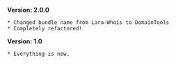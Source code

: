 **Version: 2.0.0**

    * Changed bundle name from Lara-Whois to DomainTools
    * Completely refactored!

**Version: 1.0**

    * Everything is new.

